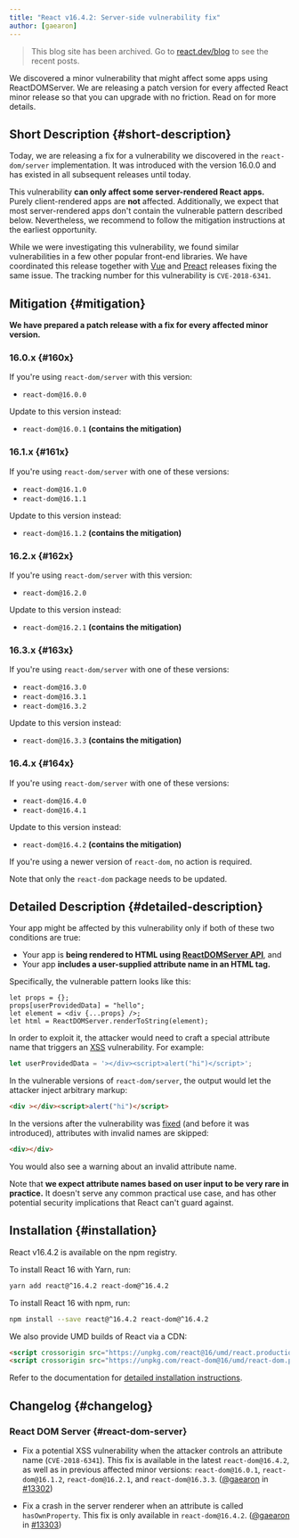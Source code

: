 ```yaml
---
title: "React v16.4.2: Server-side vulnerability fix"
author: [gaearon]
---
```


<div class="scary">

> This blog site has been archived. Go to [react.dev/blog](https://es.react.dev/blog) to see the recent posts.

</div>

We discovered a minor vulnerability that might affect some apps using ReactDOMServer. We are releasing a patch version for every affected React minor release so that you can upgrade with no friction. Read on for more details.

## Short Description {#short-description}

Today, we are releasing a fix for a vulnerability we discovered in the `react-dom/server` implementation. It was introduced with the version 16.0.0 and has existed in all subsequent releases until today.

This vulnerability **can only affect some server-rendered React apps.** Purely client-rendered apps are **not** affected. Additionally, we expect that most server-rendered apps don't contain the vulnerable pattern described below. Nevertheless, we recommend to follow the mitigation instructions at the earliest opportunity.

While we were investigating this vulnerability, we found similar vulnerabilities in a few other popular front-end libraries. We have coordinated this release together with [Vue](https://github.com/vuejs/vue/releases/tag/v2.5.17) and [Preact](https://github.com/developit/preact-render-to-string/releases/tag/3.7.1) releases fixing the same issue. The tracking number for this vulnerability is `CVE-2018-6341`.

## Mitigation {#mitigation}

**We have prepared a patch release with a fix for every affected minor version.**

### 16.0.x {#160x}

If you're using `react-dom/server` with this version:

- `react-dom@16.0.0`

Update to this version instead:

- `react-dom@16.0.1` **(contains the mitigation)**

### 16.1.x {#161x}

If you're using `react-dom/server` with one of these versions:

- `react-dom@16.1.0`
- `react-dom@16.1.1`

Update to this version instead:

- `react-dom@16.1.2` **(contains the mitigation)**

### 16.2.x {#162x}

If you're using `react-dom/server` with this version:

- `react-dom@16.2.0`

Update to this version instead:

- `react-dom@16.2.1` **(contains the mitigation)**

### 16.3.x {#163x}

If you're using `react-dom/server` with one of these versions:

- `react-dom@16.3.0`
- `react-dom@16.3.1`
- `react-dom@16.3.2`

Update to this version instead:

- `react-dom@16.3.3` **(contains the mitigation)**

### 16.4.x {#164x}

If you're using `react-dom/server` with one of these versions:

- `react-dom@16.4.0`
- `react-dom@16.4.1`

Update to this version instead:

- `react-dom@16.4.2` **(contains the mitigation)**

If you're using a newer version of `react-dom`, no action is required.

Note that only the `react-dom` package needs to be updated.

## Detailed Description {#detailed-description}

Your app might be affected by this vulnerability only if both of these two conditions are true:

* Your app is **being rendered to HTML using [ReactDOMServer API](/docs/react-dom-server.html)**, and
* Your app **includes a user-supplied attribute name in an HTML tag.**

Specifically, the vulnerable pattern looks like this:

```js{2}
let props = {};
props[userProvidedData] = "hello";
let element = <div {...props} />;
let html = ReactDOMServer.renderToString(element);
```

In order to exploit it, the attacker would need to craft a special attribute name that triggers an [XSS](https://en.wikipedia.org/wiki/Cross-site_scripting) vulnerability. For example:

```js
let userProvidedData = '></div><script>alert("hi")</script>';
```

In the vulnerable versions of `react-dom/server`, the output would let the attacker inject arbitrary markup:

```html
<div ></div><script>alert("hi")</script>
```

In the versions after the vulnerability was [fixed](https://github.com/facebook/react/pull/13302) (and before it was introduced), attributes with invalid names are skipped:

```html
<div></div>
```

You would also see a warning about an invalid attribute name.

Note that **we expect attribute names based on user input to be very rare in practice.** It doesn't serve any common practical use case, and has other potential security implications that React can't guard against.

## Installation {#installation}

React v16.4.2 is available on the npm registry.

To install React 16 with Yarn, run:

```bash
yarn add react@^16.4.2 react-dom@^16.4.2
```

To install React 16 with npm, run:

```bash
npm install --save react@^16.4.2 react-dom@^16.4.2
```

We also provide UMD builds of React via a CDN:

```html
<script crossorigin src="https://unpkg.com/react@16/umd/react.production.min.js"></script>
<script crossorigin src="https://unpkg.com/react-dom@16/umd/react-dom.production.min.js"></script>
```

Refer to the documentation for [detailed installation instructions](/docs/installation.html).

## Changelog {#changelog}

### React DOM Server {#react-dom-server}

* Fix a potential XSS vulnerability when the attacker controls an attribute name (`CVE-2018-6341`). This fix is available in the latest `react-dom@16.4.2`, as well as in previous affected minor versions: `react-dom@16.0.1`, `react-dom@16.1.2`, `react-dom@16.2.1`, and `react-dom@16.3.3`. ([@gaearon](https://github.com/gaearon) in [#13302](https://github.com/facebook/react/pull/13302))

* Fix a crash in the server renderer when an attribute is called `hasOwnProperty`. This fix is only available in `react-dom@16.4.2`. ([@gaearon](https://github.com/gaearon) in [#13303](https://github.com/facebook/react/pull/13303))

